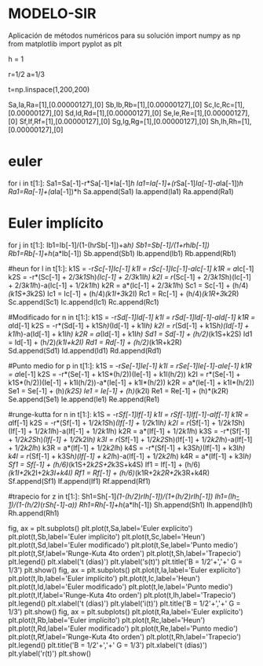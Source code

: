 # MODELO-SIR
Aplicación de métodos numéricos para su solución 
import numpy as np
from matplotlib import pyplot as plt

h = 1

r=1/2
a=1/3

t=np.linspace(1,200,200)

Sa,Ia,Ra=[1],[0.00000127],[0]
Sb,Ib,Rb=[1],[0.00000127],[0]
Sc,Ic,Rc=[1],[0.00000127],[0]
Sd,Id,Rd=[1],[0.00000127],[0]
Se,Ie,Re=[1],[0.00000127],[0]
Sf,If,Rf=[1],[0.00000127],[0]
Sg,Ig,Rg=[1],[0.00000127],[0]
Sh,Ih,Rh=[1],[0.00000127],[0]

# euler
for i in t[1:]:
    Sa1=Sa[-1]-r*Sa[-1]*Ia[-1]*h
    Ia1=Ia[-1]+(r*Sa[-1]*Ia[-1]-a*Ia[-1])*h
    Ra1=Ra[-1]+(a*Ia[-1])*h
    Sa.append(Sa1)
    Ia.append(Ia1)
    Ra.append(Ra1)

# Euler implícito 
for j in t[1:]:
    Ib1=Ib[-1]/(1-(h*r*Sb[-1])+a*h)
    Sb1=Sb[-1]/(1+r*h*Ib[-1])
    Rb1=Rb[-1]+h*(a*Ib[-1])
    Sb.append(Sb1)
    Ib.append(Ib1)
    Rb.append(Rb1)

#heun
for l in t[1:]:
    k1S = -r*Sc[-1]*Ic[-1]
    k1I = r*Sc[-1]*Ic[-1]-a*Ic[-1]
    k1R = a*Ic[-1]
    k2S = -r*(Sc[-1] + 2/3*k1S*h)*(Ic[-1] + 2/3*k1I*h)
    k2I = r*(Sc[-1] + 2/3*k1S*h)(Ic[-1] + 2/3*k1I*h)-a(Ic[-1] + 1/2*k1I*h)
    k2R = a*(Ic[-1] + 2/3*k1I*h)
    Sc1 = Sc[-1] + (h/4)*(k1S+3*k2S)
    Ic1 = Ic[-1] + (h/4)*(k1I+3*k2I)
    Rc1 = Rc[-1] + (h/4)*(k1R+3*k2R)  
    Sc.append(Sc1)
    Ic.append(Ic1)
    Rc.append(Rc1)  
        
#Modificado
for n in t[1:]:
    k1S = -r*Sd[-1]*Id[-1]
    k1I = r*Sd[-1]*Id[-1]-a*Id[-1]
    k1R = a*Id[-1]
    k2S = -r*(Sd[-1] + k1S*h)*(Id[-1] + k1I*h)
    k2I = r*(Sd[-1] + k1S*h)(Id[-1] + k1I*h)-a(Id[-1] + k1I*h)
    k2R = a*(Id[-1] + k1I*h)
    Sd1 = Sd[-1] + (h/2)*(k1S+k2S)
    Id1 = Id[-1] + (h/2)*(k1I+k2I)
    Rd1 = Rd[-1] + (h/2)*(k1R+k2R)  
    Sd.append(Sd1)
    Id.append(Id1)
    Rd.append(Rd1)  
        
#Punto medio
for p in t[1:]:
    k1S = -r*Se[-1]*Ie[-1]
    k1I = r*Se[-1]*Ie[-1]-a*Ie[-1]
    k1R = a*Ie[-1]
    k2S = -r*(Se[-1] + k1S*(h/2))(Ie[-1] + k1I(h/2))
    k2I = r*(Se[-1] + k1S*(h/2))(Ie[-1] + k1I(h/2))-a*(Ie[-1] + k1I*(h/2))
    k2R = a*(Ie[-1] + k1I*(h/2))
    Se1 = Se[-1] + (h)*(k2S)
    Ie1 = Ie[-1] + (h)*(k2I)
    Re1 = Re[-1] + (h)*(k2R)  
    Se.append(Se1)
    Ie.append(Ie1)
    Re.append(Re1)    
    
#runge-kutta
for n in t[1:]:
    k1S = -r*Sf[-1]*If[-1]
    k1I = r*Sf[-1]*If[-1]-a*If[-1]
    k1R = a*If[-1]
    k2S = -r*(Sf[-1] + 1/2*k1S*h)*(If[-1] + 1/2*k1I*h)
    k2I = r*(Sf[-1] + 1/2*k1S*h)(If[-1] + 1/2*k1I*h)-a(If[-1] + 1/2*k1I*h)
    k2R = a*(If[-1] + 1/2*k1I*h)
    k3S = -r*(Sf[-1] + 1/2*k2S*h)*(If[-1] + 1/2*k2I*h)
    k3I = r*(Sf[-1] + 1/2*k2S*h)(If[-1] + 1/2*k2I*h)-a(If[-1] + 1/2*k2I*h)
    k3R = a*(If[-1] + 1/2*k2I*h)
    k4S = -r*(Sf[-1] + k3S*h)*(If[-1] + k3I*h)
    k4I = r*(Sf[-1] + k3S*h)(If[-1] + k2I*h)-a(If[-1] + 1/2*k2I*h)
    k4R = a*(If[-1] + k3I*h)
    Sf1 = Sf[-1] + (h/6)*(k1S+2*k2S+2*k3S+k4S)
    If1 = If[-1] + (h/6)*(k1I+2*k2I+2*k3I+k4I)
    Rf1 = Rf[-1] + (h/6)*(k1R+2*k2R+2*k3R+k4R)
    Sf.append(Sf1)
    If.append(If1)
    Rf.append(Rf1)   

#trapecio
for z in t[1:]:
    Sh1=Sh[-1]*(1-(h/2)*r*Ih[-1])/(1+(h/2)*r*Ih[-1])
    Ih1=(Ih[-1](1+(h/2)(r*Sh[-1]-a)))/(1-(h/2)*(r*Sh[-1]-a))
    Rh1=Rh[-1]+h*(a*Ih[-1])
    Sh.append(Sh1)
    Ih.append(Ih1)
    Rh.append(Rh1)

fig, ax = plt.subplots()
plt.plot(t,Sa,label='Euler explícito')
plt.plot(t,Sb,label='Euler implícito')
plt.plot(t,Sc,label='Heun')
plt.plot(t,Sd,label='Euler modificado')
plt.plot(t,Se,label='Punto medio')
plt.plot(t,Sf,label='Runge-Kuta 4to orden')
plt.plot(t,Sh,label='Trapecio')
plt.legend()
plt.xlabel('t (días)')
plt.ylabel('s(t)')
plt.title('B = 1/2'+','+' G = 1/3')
plt.show()
fig, ax = plt.subplots()
plt.plot(t,Ia,label='Euler explícito')
plt.plot(t,Ib,label='Euler implícito')
plt.plot(t,Ic,label='Heun')
plt.plot(t,Id,label='Euler modificado')
plt.plot(t,Ie,label='Punto medio')
plt.plot(t,If,label='Runge-Kuta 4to orden')
plt.plot(t,Ih,label='Trapecio')
plt.legend()
plt.xlabel('t (días)')
plt.ylabel('i(t)')
plt.title('B = 1/2'+','+' G = 1/3')
plt.show()
fig, ax = plt.subplots()
plt.plot(t,Ra,label='Euler explícito')
plt.plot(t,Rb,label='Euler implícito')
plt.plot(t,Rc,label='Heun')
plt.plot(t,Rd,label='Euler modificado')
plt.plot(t,Re,label='Punto medio')
plt.plot(t,Rf,label='Runge-Kuta 4to orden')
plt.plot(t,Rh,label='Trapecio')
plt.legend()
plt.title('B = 1/2'+','+' G = 1/3')
plt.xlabel('t (días)')
plt.ylabel('r(t)')
plt.show()
